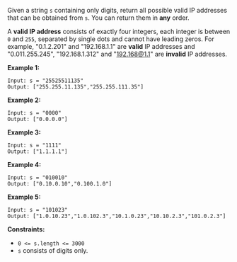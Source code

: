 Given a string `s` containing only digits, return all possible valid IP addresses that can be obtained from `s`. You can return them in **any** order.

A **valid IP address** consists of exactly four integers, each integer is between `0` and `255`, separated by single dots and cannot have leading zeros. For example, "0.1.2.201" and "192.168.1.1" are **valid** IP addresses and "0.011.255.245", "192.168.1.312" and "192.168@1.1" are **invalid** IP addresses. 

 

**Example 1:**

```
Input: s = "25525511135"
Output: ["255.255.11.135","255.255.111.35"]
```

**Example 2:**

```
Input: s = "0000"
Output: ["0.0.0.0"]
```

**Example 3:**

```
Input: s = "1111"
Output: ["1.1.1.1"]
```

**Example 4:**

```
Input: s = "010010"
Output: ["0.10.0.10","0.100.1.0"]
```

**Example 5:**

```
Input: s = "101023"
Output: ["1.0.10.23","1.0.102.3","10.1.0.23","10.10.2.3","101.0.2.3"]
```

 

**Constraints:**

- `0 <= s.length <= 3000`
- `s` consists of digits only.